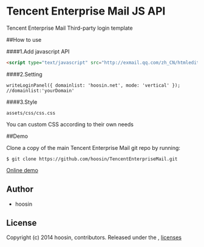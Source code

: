 Tencent Enterprise Mail JS API
=====================

Tencent Enterprise Mail Third-party login template


##How to use

####1.Add javascript API

```html
<script type="text/javascript" src="http://exmail.qq.com/zh_CN/htmledition/js_biz/outerlogin.js" charset="gb18030"></script>
```

####2.Setting 

```JS
writeLoginPanel({ domainlist: 'hoosin.net', mode: 'vertical' });  //domainlist:'yourDomain'
```

####3.Style

```
assets/css/css.css
```

You can custom CSS according to their own needs


##Demo

Clone a copy of the main Tencent Enterprise Mail git repo by running:

```
$ git clone https://github.com/hoosin/TencentEnterpriseMail.git
```

[Online demo](http://hoosin.github.io/TencentEnterpriseMail/)

## Author
 * hoosin

## License
Copyright (c) 2014 hoosin, contributors.
Released under the ,  [licenses](https://raw.githubusercontent.com/hoosin/TencentEnterpriseMail/master/LICENSE)

